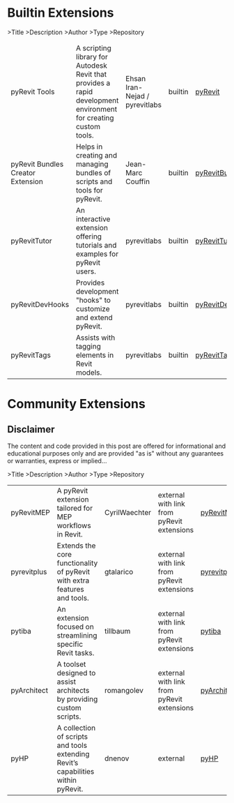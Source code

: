 <h1>Builtin Extensions</h1>
<div class="table-responsive">
    <table class="extensions-table">
                    <thead>
                        <tr>
                            <th<th style="width: 20%;"></th>>Title</th>
                            <th<th style="width: 40%;"></th>>Description</th>
                            <th<th style="width: 15%;"></th>>Author</th>
                            <th<th style="width: 10%;"></th>>Type</th>
                            <th<th style="width: 15%;"></th>>Repository</th>
                        </tr>
                    </thead>
                    <tbody>
                        <tr>
                            <td>pyRevit Tools</td>
                            <td>A scripting library for Autodesk Revit that provides a rapid development environment for
                                creating custom tools.</td>
                            <td>Ehsan Iran-Nejad / pyrevitlabs</td>
                            <td>builtin</td>
                            <td><a href="https://github.com/pyrevitlabs/pyRevit">pyRevit</a></td>
                        </tr>
                        <tr>
                            <td>pyRevit Bundles Creator Extension</td>
                            <td>Helps in creating and managing bundles of scripts and tools for pyRevit.</td>
                            <td>Jean-Marc Couffin</td>
                            <td>builtin</td>
                            <td><a
                                    href="https://github.com/pyrevitlabs/pyRevit/tree/develop/extensions/pyRevitBundlesCreatorExtension.extension">pyRevitBundlesCreatorExtension</a>
                            </td>
                        </tr>
                        <tr>
                            <td>pyRevitTutor</td>
                            <td>An interactive extension offering tutorials and examples for pyRevit users.</td>
                            <td>pyrevitlabs</td>
                            <td>builtin</td>
                            <td><a
                                    href="https://github.com/pyrevitlabs/pyRevit/tree/develop/extensions/pyRevitTutor.extension">pyRevitTutor</a>
                            </td>
                        </tr>
                        <tr>
                            <td>pyRevitDevHooks</td>
                            <td>Provides development "hooks" to customize and extend pyRevit.</td>
                            <td>pyrevitlabs</td>
                            <td>builtin</td>
                            <td><a
                                    href="https://github.com/pyrevitlabs/pyRevit/tree/develop/extensions/pyRevitDevHooks.extension">pyRevitDevHooks</a>
                            </td>
                        </tr>
                        <tr>
                            <td>pyRevitTags</td>
                            <td>Assists with tagging elements in Revit models.</td>
                            <td>pyrevitlabs</td>
                            <td>builtin</td>
                            <td><a
                                    href="https://github.com/pyrevitlabs/pyRevit/tree/develop/extensions/pyRevitTags.extension">pyRevitTags</a>
                            </td>
                        </tr>
                    </tbody>
    </table>
</div>

<h1>Community Extensions</h1>
<h2>Disclaimer</h2>
<p>The content and code provided in this post are offered for informational and educational purposes only
    and
    are provided "as is" without any guarantees or warranties, express or implied...</p>
<div class="table-responsive">
    <table class="extensions-table">
                    <thead>
                        <tr>
                            <th<th style="width: 20%;"></th>>Title</th>
                            <th<th style="width: 40%;"></th>>Description</th>
                            <th<th style="width: 15%;"></th>>Author</th>
                            <th<th style="width: 10%;"></th>>Type</th>
                            <th<th style="width: 15%;"></th>>Repository</th>
                        </tr>
                    </thead>
                    <tbody>
                        <tr>
                            <td>pyRevitMEP</td>
                            <td>A pyRevit extension tailored for MEP workflows in Revit.</td>
                            <td>CyrilWaechter</td>
                            <td>external with link from pyRevit extensions</td>
                            <td><a href="https://github.com/CyrilWaechter/pyRevitMEP">pyRevitMEP</a></td>
                        </tr>
                        <tr>
                            <td>pyrevitplus</td>
                            <td>Extends the core functionality of pyRevit with extra features and tools.</td>
                            <td>gtalarico</td>
                            <td>external with link from pyRevit extensions</td>
                            <td><a href="https://github.com/gtalarico/pyrevitplus">pyrevitplus</a></td>
                        </tr>
                        <tr>
                            <td>pytiba</td>
                            <td>An extension focused on streamlining specific Revit tasks.</td>
                            <td>tillbaum</td>
                            <td>external with link from pyRevit extensions</td>
                            <td><a href="https://github.com/tillbaum/pytiba">pytiba</a></td>
                        </tr>
                        <tr>
                            <td>pyArchitect</td>
                            <td>A toolset designed to assist architects by providing custom scripts.</td>
                            <td>romangolev</td>
                            <td>external with link from pyRevit extensions</td>
                            <td><a href="https://github.com/romangolev/pyArchitect">pyArchitect</a></td>
                        </tr>
                        <tr>
                            <td>pyHP</td>
                            <td>A collection of scripts and tools extending Revit’s capabilities within pyRevit.</td>
                            <td>dnenov</td>
                            <td>external</td>
                            <td><a href="https://github.com/dnenov/pyHP">pyHP</a></td>
                        </tr>
                    </tbody>
    </table>
</div>
